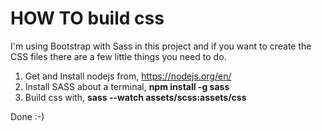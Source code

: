 # HOW TO build css


I'm using Bootstrap with Sass in this project and if you want to create the CSS files there are a few little things you need to do.

1. Get and Install nodejs from, https://nodejs.org/en/
2. Install SASS about a terminal, **npm install -g sass**
3. Build css with, **sass --watch assets/scss:assets/css**

Done :-)